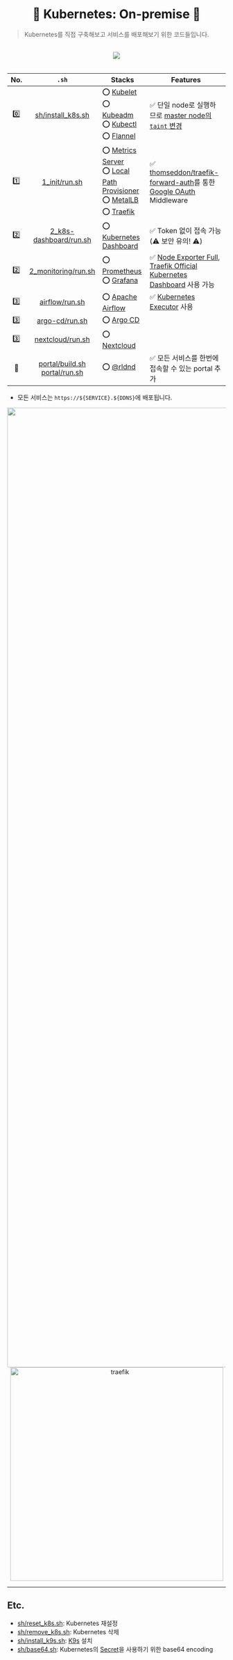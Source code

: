 <div align=center> <h1> 🚢 Kubernetes: On-premise 🚢 </h1> </div>

> Kubernetes를 직접 구축해보고 서비스를 배포해보기 위한 코드들입니다.

</br>
<div align = "center">
    <a href = "https://zerohertz.xyz">
        <img src="https://img.shields.io/badge/Zerohertz's%20Server-800a0a?style=for-the-badge&logo=data.ai&logoColor=white"/>
    </a>
</div>
</br>
<div align="center">

|No.|`.sh`|Stacks|Features|
|:-:|:-:|-|-|
|:zero:|[sh/install_k8s.sh](https://github.com/Zerohertz/k8s-on-premise/blob/2.SVC.DDNS.v1/sh/install_k8s.sh)|:o: [Kubelet](https://github.com/kubernetes/kubelet)</br>:o: [Kubeadm](https://github.com/kubernetes/kubeadm)</br>:o: [Kubectl](https://github.com/kubernetes/kubectl)</br>:o: [Flannel](https://github.com/flannel-io/flannel)|:white_check_mark: 단일 node로 실행하므로 [master node의 `taint` 변경](https://github.com/Zerohertz/k8s-on-premise/blob/2.SVC.DDNS.v1/sh/install_k8s.sh#L41)|
|:one:|[1_init/run.sh](https://github.com/Zerohertz/k8s-on-premise/blob/2.SVC.DDNS.v1/1_init/run.sh)|:o: [Metrics Server](https://github.com/kubernetes-sigs/metrics-server)</br>:o: [Local Path Provisioner](https://github.com/rancher/local-path-provisioner)</br>:o: [MetalLB](https://github.com/metallb/metallb)</br>:o: [Traefik](https://github.com/traefik/traefik)|:white_check_mark: [thomseddon/traefik-forward-auth](https://github.com/thomseddon/traefik-forward-auth)를 통한 [Google OAuth](https://developers.google.com/identity/protocols/oauth2?hl=ko) Middleware|
|:two:|[2_k8s-dashboard/run.sh](https://github.com/Zerohertz/k8s-on-premise/blob/2.SVC.DDNS.v1/2_k8s-dashboard/run.sh)|:o: [Kubernetes Dashboard](https://github.com/kubernetes/dashboard)|:white_check_mark: Token 없이 접속 가능 (:warning: 보안 유의! :warning:)|
|:two:|[2_monitoring/run.sh](https://github.com/Zerohertz/k8s-on-premise/blob/2.SVC.DDNS.v1/2_monitoring/run.sh)|:o: [Prometheus](https://github.com/prometheus/prometheus)</br>:o: [Grafana](https://github.com/grafana/grafana)|:white_check_mark: [Node Exporter Full](https://grafana.com/grafana/dashboards/1860-node-exporter-full/), [Traefik Official Kubernetes Dashboard](https://grafana.com/grafana/dashboards/17347-traefik-official-kubernetes-dashboard/) 사용 가능|
|:three:|[airflow/run.sh](https://github.com/Zerohertz/k8s-on-premise/blob/2.SVC.DDNS.v1/airflow/run.sh)|:o: [Apache Airflow](https://github.com/apache/airflow)|:white_check_mark: [Kubernetes Executor](https://airflow.apache.org/docs/apache-airflow/stable/core-concepts/executor/kubernetes.html) 사용|
|:three:|[argo-cd/run.sh](https://github.com/Zerohertz/k8s-on-premise/blob/2.SVC.DDNS.v1/argo-cd/run.sh)|:o: [Argo CD](https://github.com/argoproj/argo-cd)||
|:three:|[nextcloud/run.sh](https://github.com/Zerohertz/k8s-on-premise/blob/2.SVC.DDNS.v1/nextcloud/run.sh)|:o: [Nextcloud](https://github.com/nextcloud)||
|:art:|[portal/build.sh](https://github.com/Zerohertz/k8s-on-premise/blob/2.SVC.DDNS.v1/portal/build.sh)</br>[portal/run.sh](https://github.com/Zerohertz/k8s-on-premise/blob/2.SVC.DDNS.v1/portal/run.sh)|:o: [@rldnd](https://github.com/rldnd)|:white_check_mark: 모든 서비스를 한번에 접속할 수 있는 portal 추가|

</div>

+ 모든 서비스는 `https://${SERVICE}.${DDNS}`에 배포됩니다.


<div align="center">
  <img width="2207" alt="portal" src="https://github-production-user-asset-6210df.s3.amazonaws.com/42334717/262991891-83a56498-bd18-4c9f-9141-5034a0265ee0.png">
  <img width="491" alt="traefik" src="https://github-production-user-asset-6210df.s3.amazonaws.com/42334717/262991416-cfd96c72-c459-4edf-a43c-2f8321dba802.png">
</div>

---

## Etc.

+ [sh/reset_k8s.sh](https://github.com/Zerohertz/k8s-on-premise/blob/2.SVC.DDNS.v1/sh/reset_k8s.sh): Kubernetes 재설정
+ [sh/remove_k8s.sh](https://github.com/Zerohertz/k8s-on-premise/blob/2.SVC.DDNS.v1/sh/remove_k8s.sh): Kubernetes 삭제
+ [sh/install_k9s.sh](https://github.com/Zerohertz/k8s-on-premise/blob/2.SVC.DDNS.v1/sh/install_k9s.sh): [K9s](https://github.com/derailed/k9s) 설치
+ [sh/base64.sh](https://github.com/Zerohertz/k8s-on-premise/blob/2.SVC.DDNS.v1/sh/base64.sh): Kubernetes의 [Secret](https://kubernetes.io/ko/docs/concepts/configuration/secret/)을 사용하기 위한 base64 encoding
